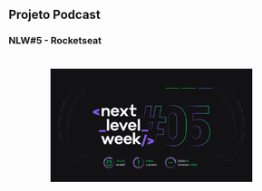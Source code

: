 ## Projeto Podcast 

### NLW#5 - Rocketseat

<h1 align="center">
    <img alt="PlantManager" title="PlantManager" src="https://github.com/luanaAlm/podcast-nlw5/blob/main/public/nlw5.png?raw=true" height="200"  />
</h1>
